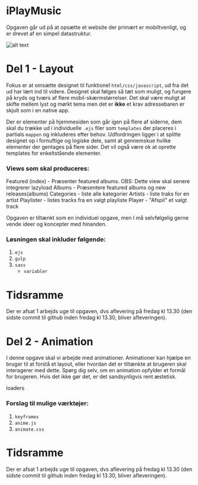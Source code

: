 # iPlayMusic

Opgaven går ud på at opsætte et website der primært er mobiltvenligt, og er drevet af en simpel datastruktur.

![alt text](https://github.com/rts-cmk-wuhf02/iPlayMusic/blob/master/iplaymusic.png "iPlayMusic hero")

# Del 1 - Layout
Fokus er at omsætte designet til funktionel ```html/css/javascript```, ud fra det ud har lært ind til videre. Designet skal følges så tæt som muligt, og fungere på kryds og tværs af flere mobil-skærmstørrelser. Det skal være muligt at skifte mellem lyst og mørkt tema men det er **ikke** et krav adressebaren er skjult som i en native app.

Der er elementer på hjemmesiden som går igen på flere af siderne, dem skal du trække ud i individuelle ```.ejs``` filer som ```templates``` der placeres i partials ```mappen``` og inkluderes efter behov. Udfordringen ligger i at splitte designet op i fornuftige og logiske dele, samt at gennemskue hvilke elementer der gentages på flere sider. Det vil også være ok at oprette templates for enkeltstående elementer.

### Views som skal produceres:
Featured (index) - Præsenter featured albums. OBS: Dette view skal senere integrerer lazyload
Albums - Præsentere featured albums og new releases(albums)
Categories - liste alle kategorier
Artists - liste traks for en artist
Playlister - listes tracks fra en valgt playliste
Player - "Afspil" et valgt track

Opgaven er tiltænkt som en individuel opgave, men I må selvfølgelig gerne vende ideer og koncepter med hinanden.

### Løsningen skal inkluder følgende:
1. ```ejs``` 
2. ```gulp```
3. ```sass```
      * ```variabler```

# Tidsramme
Der er afsat 1 arbejds uge til opgaven, dvs aflevering på fredag kl 13.30 (den sidste commit til github inden fredag kl 13.30, bliver afleveringen).

# Del 2 - Animation
I denne opgave skal vi arbejde med animationer. Animationer kan hjælpe en bruger til at forstå et layout, eller hvordan det er tiltænkte at brugeren skal interagerer med dette. Spørg dig selv, om en animation opfylder et formål for brugeren. Hvis det ikke gør det, er det sandsynligvis rent æstetisk.

loaders

### Forslag til mulige værktøjer:
1. ```keyframes``` 
2. ```anime.js```
3. ```animate.css```

# Tidsramme
Der er afsat 1 arbejds uge til opgaven, dvs aflevering på fredag kl 13.30 (den sidste commit til github inden fredag kl 13.30, bliver afleveringen).                                                              
